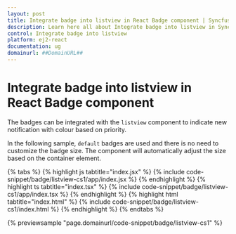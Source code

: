 ```yaml
---
layout: post
title: Integrate badge into listview in React Badge component | Syncfusion
description: Learn here all about Integrate badge into listview in Syncfusion React Badge component of Syncfusion Essential JS 2 and more.
control: Integrate badge into listview 
platform: ej2-react
documentation: ug
domainurl: ##DomainURL##
---
```


# Integrate badge into listview in React Badge component

The badges can be integrated with the `listview` component to indicate new notification with colour based on priority.

In the following sample, `default` badges are used and there is no need to customize the badge size. The
component will automatically adjust the size based on the container element.

{% tabs %}
{% highlight js tabtitle="index.jsx" %}
{% include code-snippet/badge/listview-cs1/app/index.jsx %}
{% endhighlight %}
{% highlight ts tabtitle="index.tsx" %}
{% include code-snippet/badge/listview-cs1/app/index.tsx %}
{% endhighlight %}
{% highlight html tabtitle="index.html" %}
{% include code-snippet/badge/listview-cs1/index.html %}
{% endhighlight %}
{% endtabs %}
        
{% previewsample "page.domainurl/code-snippet/badge/listview-cs1" %}
